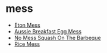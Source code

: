 # mess

 * [Eton Mess](../../index/e/eton-mess-103204.json)
 * [Aussie Breakfast Egg Mess](../../index/a/aussie-breakfast-egg-mess.json)
 * [No Mess Squash On The Barbeque](../../index/n/no-mess-squash-on-the-barbeque.json)
 * [Rice Mess](../../index/r/rice-mess.json)
